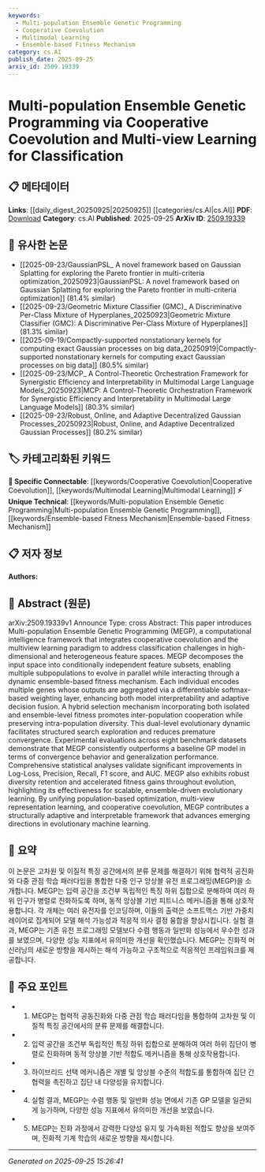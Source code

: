 ```yaml
---
keywords:
  - Multi-population Ensemble Genetic Programming
  - Cooperative Coevolution
  - Multimodal Learning
  - Ensemble-based Fitness Mechanism
category: cs.AI
publish_date: 2025-09-25
arxiv_id: 2509.19339
---
```


<!-- KEYWORD_LINKING_METADATA:
{
  "processed_timestamp": "2025-09-25T15:26:41.505948",
  "vocabulary_version": "1.0",
  "selected_keywords": [
    "Multi-population Ensemble Genetic Programming",
    "Cooperative Coevolution",
    "Multimodal Learning",
    "Ensemble-based Fitness Mechanism"
  ],
  "rejected_keywords": [],
  "similarity_scores": {
    "Multi-population Ensemble Genetic Programming": 0.78,
    "Cooperative Coevolution": 0.82,
    "Multimodal Learning": 0.8,
    "Ensemble-based Fitness Mechanism": 0.77
  },
  "extraction_method": "AI_prompt_based",
  "budget_applied": true,
  "candidates_json": {
    "candidates": [
      {
        "surface": "Multi-population Ensemble Genetic Programming",
        "canonical": "Multi-population Ensemble Genetic Programming",
        "aliases": [
          "MEGP"
        ],
        "category": "unique_technical",
        "rationale": "This is a novel framework introduced by the paper, providing a unique approach to evolutionary learning.",
        "novelty_score": 0.85,
        "connectivity_score": 0.65,
        "specificity_score": 0.9,
        "link_intent_score": 0.78
      },
      {
        "surface": "Cooperative Coevolution",
        "canonical": "Cooperative Coevolution",
        "aliases": [],
        "category": "specific_connectable",
        "rationale": "Cooperative coevolution is a key component of the framework, facilitating inter-population cooperation.",
        "novelty_score": 0.6,
        "connectivity_score": 0.8,
        "specificity_score": 0.75,
        "link_intent_score": 0.82
      },
      {
        "surface": "Multi-view Learning",
        "canonical": "Multimodal Learning",
        "aliases": [
          "Multi-view Representation Learning"
        ],
        "category": "specific_connectable",
        "rationale": "Multi-view learning aligns with multimodal learning, enhancing the framework's ability to handle diverse data.",
        "novelty_score": 0.55,
        "connectivity_score": 0.85,
        "specificity_score": 0.7,
        "link_intent_score": 0.8
      },
      {
        "surface": "Ensemble-based Fitness Mechanism",
        "canonical": "Ensemble-based Fitness Mechanism",
        "aliases": [],
        "category": "unique_technical",
        "rationale": "This mechanism is central to the framework's operation, promoting adaptive decision fusion.",
        "novelty_score": 0.7,
        "connectivity_score": 0.68,
        "specificity_score": 0.85,
        "link_intent_score": 0.77
      }
    ],
    "ban_list_suggestions": [
      "classification challenges",
      "high-dimensional feature spaces"
    ]
  },
  "decisions": [
    {
      "candidate_surface": "Multi-population Ensemble Genetic Programming",
      "resolved_canonical": "Multi-population Ensemble Genetic Programming",
      "decision": "linked",
      "scores": {
        "novelty": 0.85,
        "connectivity": 0.65,
        "specificity": 0.9,
        "link_intent": 0.78
      }
    },
    {
      "candidate_surface": "Cooperative Coevolution",
      "resolved_canonical": "Cooperative Coevolution",
      "decision": "linked",
      "scores": {
        "novelty": 0.6,
        "connectivity": 0.8,
        "specificity": 0.75,
        "link_intent": 0.82
      }
    },
    {
      "candidate_surface": "Multi-view Learning",
      "resolved_canonical": "Multimodal Learning",
      "decision": "linked",
      "scores": {
        "novelty": 0.55,
        "connectivity": 0.85,
        "specificity": 0.7,
        "link_intent": 0.8
      }
    },
    {
      "candidate_surface": "Ensemble-based Fitness Mechanism",
      "resolved_canonical": "Ensemble-based Fitness Mechanism",
      "decision": "linked",
      "scores": {
        "novelty": 0.7,
        "connectivity": 0.68,
        "specificity": 0.85,
        "link_intent": 0.77
      }
    }
  ]
}
-->

# Multi-population Ensemble Genetic Programming via Cooperative Coevolution and Multi-view Learning for Classification

## 📋 메타데이터

**Links**: [[daily_digest_20250925|20250925]] [[categories/cs.AI|cs.AI]]
**PDF**: [Download](https://arxiv.org/pdf/2509.19339.pdf)
**Category**: cs.AI
**Published**: 2025-09-25
**ArXiv ID**: [2509.19339](https://arxiv.org/abs/2509.19339)

## 🔗 유사한 논문
- [[2025-09-23/GaussianPSL_ A novel framework based on Gaussian Splatting for exploring the Pareto frontier in multi-criteria optimization_20250923|GaussianPSL: A novel framework based on Gaussian Splatting for exploring the Pareto frontier in multi-criteria optimization]] (81.4% similar)
- [[2025-09-23/Geometric Mixture Classifier (GMC)_ A Discriminative Per-Class Mixture of Hyperplanes_20250923|Geometric Mixture Classifier (GMC): A Discriminative Per-Class Mixture of Hyperplanes]] (81.3% similar)
- [[2025-09-19/Compactly-supported nonstationary kernels for computing exact Gaussian processes on big data_20250919|Compactly-supported nonstationary kernels for computing exact Gaussian processes on big data]] (80.5% similar)
- [[2025-09-23/MCP_ A Control-Theoretic Orchestration Framework for Synergistic Efficiency and Interpretability in Multimodal Large Language Models_20250923|MCP: A Control-Theoretic Orchestration Framework for Synergistic Efficiency and Interpretability in Multimodal Large Language Models]] (80.3% similar)
- [[2025-09-23/Robust, Online, and Adaptive Decentralized Gaussian Processes_20250923|Robust, Online, and Adaptive Decentralized Gaussian Processes]] (80.2% similar)

## 🏷️ 카테고리화된 키워드
**🔗 Specific Connectable**: [[keywords/Cooperative Coevolution|Cooperative Coevolution]], [[keywords/Multimodal Learning|Multimodal Learning]]
**⚡ Unique Technical**: [[keywords/Multi-population Ensemble Genetic Programming|Multi-population Ensemble Genetic Programming]], [[keywords/Ensemble-based Fitness Mechanism|Ensemble-based Fitness Mechanism]]

## 📋 저자 정보

**Authors:** 

## 📄 Abstract (원문)

arXiv:2509.19339v1 Announce Type: cross 
Abstract: This paper introduces Multi-population Ensemble Genetic Programming (MEGP), a computational intelligence framework that integrates cooperative coevolution and the multiview learning paradigm to address classification challenges in high-dimensional and heterogeneous feature spaces. MEGP decomposes the input space into conditionally independent feature subsets, enabling multiple subpopulations to evolve in parallel while interacting through a dynamic ensemble-based fitness mechanism. Each individual encodes multiple genes whose outputs are aggregated via a differentiable softmax-based weighting layer, enhancing both model interpretability and adaptive decision fusion. A hybrid selection mechanism incorporating both isolated and ensemble-level fitness promotes inter-population cooperation while preserving intra-population diversity. This dual-level evolutionary dynamic facilitates structured search exploration and reduces premature convergence. Experimental evaluations across eight benchmark datasets demonstrate that MEGP consistently outperforms a baseline GP model in terms of convergence behavior and generalization performance. Comprehensive statistical analyses validate significant improvements in Log-Loss, Precision, Recall, F1 score, and AUC. MEGP also exhibits robust diversity retention and accelerated fitness gains throughout evolution, highlighting its effectiveness for scalable, ensemble-driven evolutionary learning. By unifying population-based optimization, multi-view representation learning, and cooperative coevolution, MEGP contributes a structurally adaptive and interpretable framework that advances emerging directions in evolutionary machine learning.

## 📝 요약

이 논문은 고차원 및 이질적 특징 공간에서의 분류 문제를 해결하기 위해 협력적 공진화와 다중 관점 학습 패러다임을 통합한 다중 인구 앙상블 유전 프로그래밍(MEGP)을 소개합니다. MEGP는 입력 공간을 조건부 독립적인 특징 하위 집합으로 분해하여 여러 하위 인구가 병렬로 진화하도록 하며, 동적 앙상블 기반 피트니스 메커니즘을 통해 상호작용합니다. 각 개체는 여러 유전자를 인코딩하며, 이들의 출력은 소프트맥스 기반 가중치 레이어로 집계되어 모델 해석 가능성과 적응적 의사 결정 융합을 향상시킵니다. 실험 결과, MEGP는 기존 유전 프로그래밍 모델보다 수렴 행동과 일반화 성능에서 우수한 성과를 보였으며, 다양한 성능 지표에서 유의미한 개선을 확인했습니다. MEGP는 진화적 머신러닝의 새로운 방향을 제시하는 해석 가능하고 구조적으로 적응적인 프레임워크를 제공합니다.

## 🎯 주요 포인트

- 1. MEGP는 협력적 공동진화와 다중 관점 학습 패러다임을 통합하여 고차원 및 이질적 특징 공간에서의 분류 문제를 해결합니다.
- 2. 입력 공간을 조건부 독립적인 특징 하위 집합으로 분해하여 여러 하위 집단이 병렬로 진화하며 동적 앙상블 기반 적합도 메커니즘을 통해 상호작용합니다.
- 3. 하이브리드 선택 메커니즘은 개별 및 앙상블 수준의 적합도를 통합하여 집단 간 협력을 촉진하고 집단 내 다양성을 유지합니다.
- 4. 실험 결과, MEGP는 수렴 행동 및 일반화 성능 면에서 기존 GP 모델을 일관되게 능가하며, 다양한 성능 지표에서 유의미한 개선을 보였습니다.
- 5. MEGP는 진화 과정에서 강력한 다양성 유지 및 가속화된 적합도 향상을 보여주며, 진화적 기계 학습의 새로운 방향을 제시합니다.


---

*Generated on 2025-09-25 15:26:41*